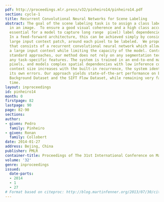 ```yaml
---
pdf: http://proceedings.mlr.press/v32/pinheiro14/pinheiro14.pdf
section: cycle-1
title: Recurrent Convolutional Neural Networks for Scene Labeling
abstract: The goal of the scene labeling task is to assign a class label to each pixel
  in an image.  To ensure a good visual coherence and a high class accuracy, it is
  essential for a model to capture long range  pixel) label dependencies in images.
  In a feed-forward architecture, this can be achieved simply by considering a sufficiently
  large input context patch, around each pixel to be labeled.  We propose an approach
  that consists of a recurrent convolutional neural network which allows us to consider
  a large input context while limiting the capacity of the model. Contrary to most
  standard approaches, our method does not rely on any segmentation technique nor
  any task-specific features. The system is trained in an end-to-end manner over raw
  pixels, and models complex spatial dependencies with low inference cost. As the
  context size increases with the built-in recurrence, the system identifies and corrects
  its own errors. Our approach yields state-of-the-art performance on both the Stanford
  Background Dataset and the SIFT Flow Dataset, while remaining very fast at test
  time.
layout: inproceedings
id: pinheiro14
month: 0
firstpage: 82
lastpage: 90
page: 82-90
sections: 
author:
- given: Pedro
  family: Pinheiro
- given: Ronan
  family: Collobert
date: 2014-01-27
address: Bejing, China
publisher: PMLR
container-title: Proceedings of The 31st International Conference on Machine Learning
volume: '32'
genre: inproceedings
issued:
  date-parts:
  - 2014
  - 1
  - 27
# Format based on citeproc: http://blog.martinfenner.org/2013/07/30/citeproc-yaml-for-bibliographies/
---
```

